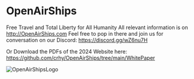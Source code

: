 # OpenAirShips
Free Travel and Total Liberty for All Humanity
All relevant information is on http://OpenAirShips.com
Feel free to pop in there and join us for conversation on our Discord:
https://discord.gg/wZ6nu7H

Or Download the PDFs of the 2024 Website here:
https://github.com/crhy/OpenAirShips/tree/main/WhitePaper

![OpenAirShipsLogo](https://github.com/user-attachments/assets/ed0b83d8-38ed-4dbf-87db-a51a390f2581)


